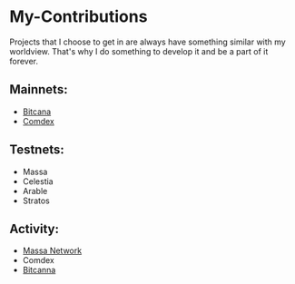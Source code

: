 # My-Contributions
Projects that I choose to get in are always have something similar with my worldview. That's why I do something to develop it and be a part of it forever.
## Mainnets:
- [Bitcana](https://www.mintscan.io/bitcanna/validators/bcnavaloper14h2x997gt54v7akrxdfakd33x9yxa5kh9t0r9a)
- [Comdex](https://www.mintscan.io/comdex/validators/comdexvaloper1czs368jkxgwflufajtvr0lhg6660aeplz9s5qn)

## Testnets:
- Massa
- Celestia
- Arable
- Stratos

## Activity:
- [Massa Network](https://github.com/ParanormalBrothers/My-Contributions/blob/main/massa.md)
- Comdex
- [Bitcanna](https://github.com/ParanormalBrothers/My-Contributions/blob/main/bitcanna.md)
